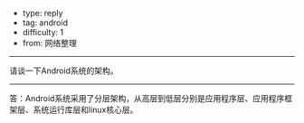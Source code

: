 - type: reply
- tag: android
- difficulty:  1
- from: 网络整理

--------

请谈一下Android系统的架构。

---------

答：Android系统采用了分层架构，从高层到低层分别是应用程序层、应用程序框架层、系统运行库层和linux核心层。

